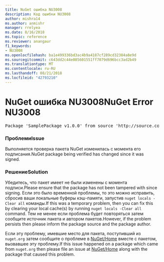 ```yaml
---
title: NuGet ошибка NU3008
description: Код ошибки NU3008
author: mishra14
ms.author: anmishr
manager: rrelyea
ms.date: 8/16/2018
ms.topic: reference
ms.reviewer: anangaur
f1_keywords:
- NU3008
ms.openlocfilehash: ba1e499336bd3ac4b9a4187cf289cd32384a8e9d
ms.sourcegitcommit: c643dd2c44e085601551ff7079d696bcc3ad2b49
ms.translationtype: MT
ms.contentlocale: ru-RU
ms.lasthandoff: 08/21/2018
ms.locfileid: "42793210"
---
```

# <a name="nuget-error-nu3008"></a><span data-ttu-id="82988-103">NuGet ошибка NU3008</span><span class="sxs-lookup"><span data-stu-id="82988-103">NuGet Error NU3008</span></span>

<pre>Package 'SamplePackage v1.0.0' from source 'http://source.com/index.json': The package integrity check failed.</pre>

### <a name="issue"></a><span data-ttu-id="82988-104">Проблеми</span><span class="sxs-lookup"><span data-stu-id="82988-104">Issue</span></span>

<span data-ttu-id="82988-105">Выполняется проверка пакета NuGet изменилась с момента его подписания.</span><span class="sxs-lookup"><span data-stu-id="82988-105">NuGet package being verified has changed since it was signed.</span></span>


### <a name="solution"></a><span data-ttu-id="82988-106">Решение</span><span class="sxs-lookup"><span data-stu-id="82988-106">Solution</span></span>

<span data-ttu-id="82988-107">Убедитесь, что пакет имеет не были изменены с момента подписи.</span><span class="sxs-lookup"><span data-stu-id="82988-107">Please ensure that the package has not been tampered with since signing.</span></span> <span data-ttu-id="82988-108">Если это было временной проблемы, то это можно исправить, сбросив ваши локальные буферы кэш-памяти, запустив `nuget locals -Clear all` команды.</span><span class="sxs-lookup"><span data-stu-id="82988-108">If this was a temporary problem, then you can fix this by clearing your local cache(s) by running `nuget locals -Clear all` command.</span></span> <span data-ttu-id="82988-109">Тем не менее если проблема будет повторяться затем сообщите источник пакета и автором пакетов.</span><span class="sxs-lookup"><span data-stu-id="82988-109">However, if the problem persists then please inform the package source and the package author.</span></span>

<span data-ttu-id="82988-110">Если эту проблему, имевшие место для пакета, поступивший из `nuget.org` затем сообщите о проблеме в [NuGet/Home](https://github.com/NuGet/Home/issues) вместе с пакетом, вызвавшее эту проблему.</span><span class="sxs-lookup"><span data-stu-id="82988-110">If this issue happened on a package which came from `nuget.org` then please file an issue at [NuGet/Home](https://github.com/NuGet/Home/issues) along with the package that caused this problem.</span></span>


